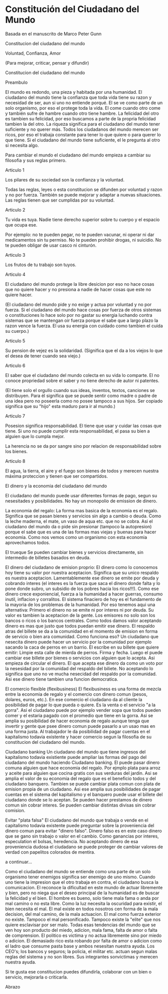 # Constitución del Ciudadano del Mundo

Basada en el manuscrito de Marco Peter Gunn

Constitucion del ciudadano del mundo

Voluntad, Confianza, Amor

(Para mejorar, criticar, pensar y difundir)

Constitucion del ciudadano del mundo

Preambulo

El mundo es redondo, una pieza y habitada por una humanidad.
El ciudadano del mundo tiene la confianza que toda vida tiene su razon y necesidad de ser, aun si uno no entiende porqué.
El se ve como parte de un solo organismo, por eso el protege toda la vida.
El come cuando otro come y también sufre de hambre cuando otro tiene hambre. La felicidad del otro es tambien su felicidad, por eso buscamos a parte de la propria felicidad tambien la del otro.
La riqueza significa para el ciudadano del mundo tener suficiente y no querer más. Todos los ciudadanos del mundo merecen ser ricos, por eso el trabaja constante para tener lo que quiere o para querer lo que tiene. Si el ciudadano del mundo tiene suficiente, el le pregunta al otro si necesita algo.

Para cambiar el mundo el ciudadano del mundo empieza a cambiar su filosofia y sus reglas primero.

Articulo 1

Los pilares de su sociedad son la confianza y la voluntad.

Todas las reglas, leyes o esta constitucion se difunden por voluntad y razon y no por fuerza.
También se puede mejorar y adaptar a nuevas situaciones. Las reglas tienen que ser cumplidas por su voluntad.

Articulo 2

Tu vida es tuya.
Nadie tiene derecho superior sobre tu cuerpo y el espacio que ocupa ese.

Por ejemplo: no te pueden pegar, no te pueden vacunar, ni operar ni dar medicamentos sin tu permiso. No te pueden prohibir drogas, ni suicidio. No te pueden obligar de usar casco ni cinturón.

Articulo 3

Los frutos de tu trabajo son tuyos.

Articulo 4

El ciudadano del mundo protege la libre desicion por eso no hace cosas que no quiere hacer y no presiona a nadie de hacer cosas que este no quiere hacer.

(El ciudadano del mundo pide y no exige y actua por voluntad y no por fuerza. Si el ciudadano del mundo hace cosas por fuerza de otros sistemas o constituciones lo hace solo por no gastar su energia luchando contra sistemas que se mantengan oir fuerza porque el sabe que a largo plazo la razon vence la fuerza. El usa su energia con cuidado como tambien el cuida su cuerpo.)

Articulo 5

Su pension de vejez es la solidaridad.
(Significa que el da a los viejos lo que el desea de tener cuando sea viejo.)

Articulo 6

El saber que el ciudadano del mundo colecta en su vida lo comparte. El no conoce propriedad sobre el saber y no tiene derecho de autor ni patentes.

(El tiene solo el orgullo cuando sus ideas, inventos, textos, canciones se distribuyen. Para él significa que se puede sentir como madre o padre de una idea pero no poseerla como no posee tampoco a sus hijos. Ser copiado significa que su "hijo" esta maduro para ir al mundo.)

Articulo 7

Posesion significa responsabilidad. El tiene que usar y cuidar las cosas que tiene. Si uno no puede cumplir esta responsabilidad, el pasa su bien a alguien que lo cumpla mejor.

La herencia no se da por sangre sino por relacion de responsabilidad sobre los bienes.

Articulo 8

El agua, la tierra, el aire y el fuego son bienes de todos y merecen nuestra máxima proteccion y tienen que ser compartidos.

El dinero y la economia del ciudadano del mundo

El ciudadano del mundo puede usar diferentes formas de pago, segun su nesesitades y posibilidades. No hay un monopolio de emission de dinero.

La economia del regalo:
La forma mas basica de la economia es el regalo. Significa que se pasan bienes y servicios sin algo a cambio o deuda. Como la leche maderna, el mate, un vaso de aqua etc. que no se cobra. Asi el ciudadano del mundo da o pide sin presionar (tampoco la autopresion) porque el sabe que es una de las formas mas viejas y buenas para hacer economia. Como nos vemos como un organismo con esta economia aprovechamos todos.

El trueque
Se pueden cambiar bienes y servicios directamente, sin intermedio de billetes basados en deuda.

El dinero del ciudadano de emision proprio:
El dinero como lo conocemos hoy tiene su valor por nuestra aceptacion. Significa que su unico respaldo es nuestra aceptacion. Lamentablemente ese dinero se emite por deuda y cobrando interes (el interes es la fuerza que saca el dinero donde falta y lo pone donde subro, un subsidio de los pobres hacia los ricos!!!). Como ese dinero crece exponiencial, fuerza a la humanidad a hacer guerras, consumo inutil, inflacion y corralitos. El sistema finaciero de hoy es el fundamento de la mayoria de los problemas de la humanidad.
Por eso tenemos aqui una alternativa:
Primero el dinero no se emite ni por interes ni por deuda. Su valor es tambien la aceptacion de la gente. Los emisores no solo son los bancos o ricos o los bancos centrales. Como todos damos valor aceptando dinero es mas que justo que todos puedan emitir ese dinero. El respaldo atras del billete se da a la comunidad en el momento de emision en forma de servicio o bien ara comunidad. Como funciona eso? Un ciudadano que nesecita dinero puede hacer un servicio por la comunidad por ejemplo sacando la caca de perros en un barrio. El escribe en su billete que quiere emitir: Limpie esta calle de mierda de perros. Firma y fecha. Luego el puede cambiar ese billete por bienes o servicios con alguien que lo acepta. Asi empieza de circular el dinero. El que acepta ese dinero da como un voto por la nesesidad por la comunidad del respaldo del biliete. No aceptando lo significa que uno no ve mucha nesecidad del respaldo por la comunidad. Asi ese dinero tiene tambien una funcion democratica.

El comercio flexible (flexibusiness)
El flexibusiness es una forma de mezcla entre la economia de regalo y el comercio con dinero comun (pesos, dolares, euros, etc.). En ese comercio el ciudadano da al cliente la posibilidad de pagar lo que pueda o quiere. Es la venta o el servicio "a la gorra". Asi el ciudadano puede por ejemplo vender sopa que todos pueden comer y el estaria pagado con el promedio que tiene en la gorra. Asi se amplia su posibilidad de hacer economia de regalo aunque tenga que invertir y gente que psee dinero comun puede pasarlo a un usao mas en una forma justa. Al trabajador le da posibilidad de pagar cuentas en el kapitalismo todavia existente y hacer comercio segun la filosofia de su constitucion del ciudadano del mundo.

Ciudadano banking
Un ciudadano del mundo que tiene ingresos del kapitalismo todavia existiente puede ampliar las formas del pago del ciudadano del mundo haciendo Ciudadano banking.
El puede pasar dinero comuna  alguien que hace economia del regalo. Por ejmplo plata para arroz y aceite para alguien que cocina gratis con sus verduras del jardin. Asi se amplia el valor de su economia del regalo que es el beneficio todos y del ciudadano banquero.
Tambien se puede cambiar plata comun con plata de emision propia de un ciudadano. Asi ese amplia sus posibilidades de pagar cuentas en el sistema del kapitalismo y el banquero puede usar el billete del ciudadano donde se lo aceptan.
Se pueden hacer prestamos de dinero comun sin cobrar interes.
Se pueden cambiar distintas divisas sin cobrar comision.

Evitar "plata falsa"
El ciudadano del mundo que trabaja o vende en el capitalismo todavia existente puede preguntar sobre la proveniencia del dinero comun para evitar "dinero falso". Dinero falso es en este caso dinero que se gano sin trabajo o valor en el cambio. Como ganancias por interes, especulation el bolsas, heredencia. No aceptando dinero de esa proveniencia dudosa el ciudadano se puede proteger de cambiar valores de verdad con papelitos colorados de mentira.

a continuar...

Como el ciudadano del mundo se entiende como una parte de un solo organismo tener enemigos significa ser enemigo de uno mismo. Cuando uno tiene la impresion que el otro trabaja en contra, el ciudadano busca la comunicacion.
El reconoce la dificultad en este mundo de actuar libremente y bien, pero no niega que el deseo principal de la humanidad es de buscar la felicidad y el bien. El hombre es bueno, solo tiene mala fama o anda por mal camino o no esta libre. Como la luz necesita la oscuridad para existir, el bien necesita el mal. El mal existe en todos nosotros cen forma de la mala decision, del mal camino, de la mala actuacion. El mal como fuerza exterior no existe. Tampoco el mal personificado.
Tampoco existe la "elite" que nos quiere esclavisar por ser malo. Todas esas tendencias del mundo que se ven hoy son producto del miedo, adicion, mala fama, falta de amor o falta de comprension.
El politico es victima y no actua libremente sino por miedo o adicion. El demasiado rico esta robando por falta de amor o adicion como el ladro que consume pasta base y ambos nesesitan nuestra ayuda. Los CEO's; los bancos y seguros; la policia, el militar etc. actuan segun malas reglas del sistema y no son libres. Sus integrantes sonvictimas y merecen nuestra ayuda.

Si te gusta ese constitucion puedes difundirla, colaborar con un bien o servicio, mejorarla o criticarla.

Abrazo
